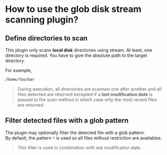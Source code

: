 # How to use the glob disk stream scanning plugin?

## Define directories to scan

This plugin only scans **local disk** directories using stream.
At least, one directory is required. You have to give the absolute path to the target directory.

For example,

```sh
/home/foo/bar
```

> During execution, all directories are scanned one after another and all files detected are returned excepted if
> a **last modification date** is passed to the scan method in which case only the most recent files are returned.

## Filter detected files with a glob pattern

The plugin may optionally filter the detected file with a glob pattern.   
By default, the pattern `*` is used so all files without restriction are availables.

> This filter is used in combination with last modification date.
